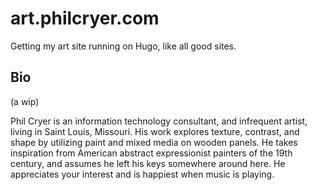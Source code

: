# art.philcryer.com
Getting my art site running on Hugo, like all good sites.

## Bio

(a wip)

Phil Cryer is an information technology consultant, and infrequent artist, living in Saint Louis, Missouri. His work explores texture, contrast, and shape by utilizing paint and mixed media on wooden panels. He takes inspiration from American abstract expressionist painters of the 19th century, and assumes he left his keys somewhere around here. He appreciates your interest and is happiest when music is playing.
